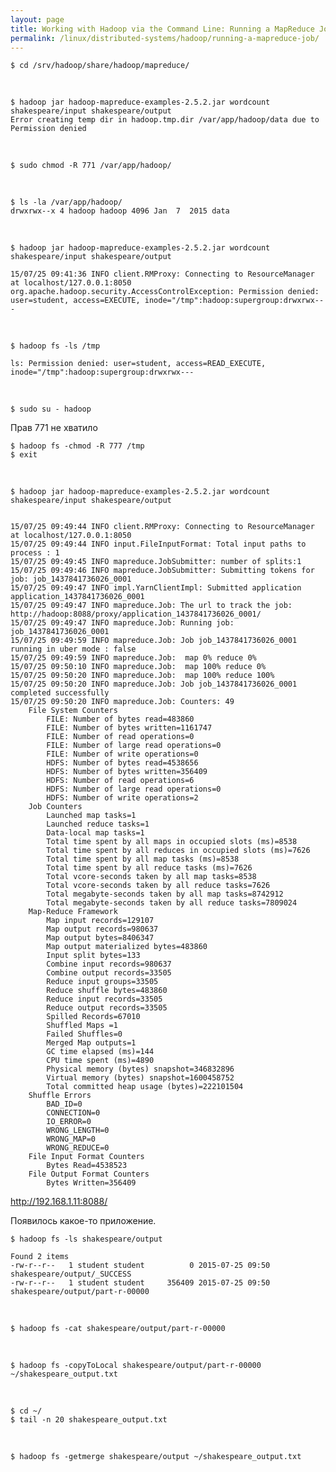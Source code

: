 ```yaml
---
layout: page
title: Working with Hadoop via the Command Line: Running a MapReduce Job
permalink: /linux/distributed-systems/hadoop/running-a-mapreduce-job/
---
```


    $ cd /srv/hadoop/share/hadoop/mapreduce/


<br/>

    $ hadoop jar hadoop-mapreduce-examples-2.5.2.jar wordcount shakespeare/input shakespeare/output
    Error creating temp dir in hadoop.tmp.dir /var/app/hadoop/data due to Permission denied


<br/>

    $ sudo chmod -R 771 /var/app/hadoop/

<br/>

    $ ls -la /var/app/hadoop/
    drwxrwx--x 4 hadoop hadoop 4096 Jan  7  2015 data

<br/>  


    $ hadoop jar hadoop-mapreduce-examples-2.5.2.jar wordcount shakespeare/input shakespeare/output

    15/07/25 09:41:36 INFO client.RMProxy: Connecting to ResourceManager at localhost/127.0.0.1:8050
    org.apache.hadoop.security.AccessControlException: Permission denied: user=student, access=EXECUTE, inode="/tmp":hadoop:supergroup:drwxrwx---


<br/>

    $ hadoop fs -ls /tmp

    ls: Permission denied: user=student, access=READ_EXECUTE, inode="/tmp":hadoop:supergroup:drwxrwx---


<br/>


    $ sudo su - hadoop

Прав 771 не хватило

    $ hadoop fs -chmod -R 777 /tmp
    $ exit

<br/>

    $ hadoop jar hadoop-mapreduce-examples-2.5.2.jar wordcount shakespeare/input shakespeare/output


    15/07/25 09:49:44 INFO client.RMProxy: Connecting to ResourceManager at localhost/127.0.0.1:8050
    15/07/25 09:49:44 INFO input.FileInputFormat: Total input paths to process : 1
    15/07/25 09:49:45 INFO mapreduce.JobSubmitter: number of splits:1
    15/07/25 09:49:46 INFO mapreduce.JobSubmitter: Submitting tokens for job: job_1437841736026_0001
    15/07/25 09:49:47 INFO impl.YarnClientImpl: Submitted application application_1437841736026_0001
    15/07/25 09:49:47 INFO mapreduce.Job: The url to track the job: http://hadoop:8088/proxy/application_1437841736026_0001/
    15/07/25 09:49:47 INFO mapreduce.Job: Running job: job_1437841736026_0001
    15/07/25 09:49:59 INFO mapreduce.Job: Job job_1437841736026_0001 running in uber mode : false
    15/07/25 09:49:59 INFO mapreduce.Job:  map 0% reduce 0%
    15/07/25 09:50:10 INFO mapreduce.Job:  map 100% reduce 0%
    15/07/25 09:50:20 INFO mapreduce.Job:  map 100% reduce 100%
    15/07/25 09:50:20 INFO mapreduce.Job: Job job_1437841736026_0001 completed successfully
    15/07/25 09:50:20 INFO mapreduce.Job: Counters: 49
    	File System Counters
    		FILE: Number of bytes read=483860
    		FILE: Number of bytes written=1161747
    		FILE: Number of read operations=0
    		FILE: Number of large read operations=0
    		FILE: Number of write operations=0
    		HDFS: Number of bytes read=4538656
    		HDFS: Number of bytes written=356409
    		HDFS: Number of read operations=6
    		HDFS: Number of large read operations=0
    		HDFS: Number of write operations=2
    	Job Counters
    		Launched map tasks=1
    		Launched reduce tasks=1
    		Data-local map tasks=1
    		Total time spent by all maps in occupied slots (ms)=8538
    		Total time spent by all reduces in occupied slots (ms)=7626
    		Total time spent by all map tasks (ms)=8538
    		Total time spent by all reduce tasks (ms)=7626
    		Total vcore-seconds taken by all map tasks=8538
    		Total vcore-seconds taken by all reduce tasks=7626
    		Total megabyte-seconds taken by all map tasks=8742912
    		Total megabyte-seconds taken by all reduce tasks=7809024
    	Map-Reduce Framework
    		Map input records=129107
    		Map output records=980637
    		Map output bytes=8406347
    		Map output materialized bytes=483860
    		Input split bytes=133
    		Combine input records=980637
    		Combine output records=33505
    		Reduce input groups=33505
    		Reduce shuffle bytes=483860
    		Reduce input records=33505
    		Reduce output records=33505
    		Spilled Records=67010
    		Shuffled Maps =1
    		Failed Shuffles=0
    		Merged Map outputs=1
    		GC time elapsed (ms)=144
    		CPU time spent (ms)=4890
    		Physical memory (bytes) snapshot=346832896
    		Virtual memory (bytes) snapshot=1600458752
    		Total committed heap usage (bytes)=222101504
    	Shuffle Errors
    		BAD_ID=0
    		CONNECTION=0
    		IO_ERROR=0
    		WRONG_LENGTH=0
    		WRONG_MAP=0
    		WRONG_REDUCE=0
    	File Input Format Counters
    		Bytes Read=4538523
    	File Output Format Counters
    		Bytes Written=356409



http://192.168.1.11:8088/

Появилось какое-то приложение.


    $ hadoop fs -ls shakespeare/output

    Found 2 items
    -rw-r--r--   1 student student          0 2015-07-25 09:50 shakespeare/output/_SUCCESS
    -rw-r--r--   1 student student     356409 2015-07-25 09:50 shakespeare/output/part-r-00000

<br/>

    $ hadoop fs -cat shakespeare/output/part-r-00000


<br/>

    $ hadoop fs -copyToLocal shakespeare/output/part-r-00000 ~/shakespeare_output.txt

<br/>

    $ cd ~/
    $ tail -n 20 shakespeare_output.txt

<br/>

    $ hadoop fs -getmerge shakespeare/output ~/shakespeare_output.txt
